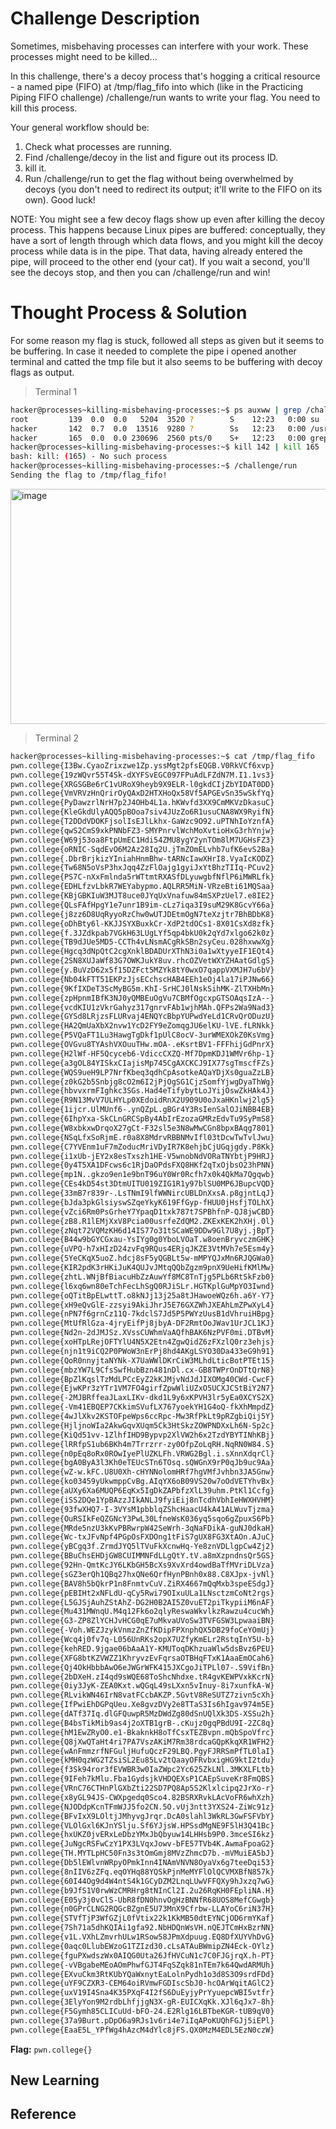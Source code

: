 # Challenge Description
Sometimes, misbehaving processes can interfere with your work. These processes might need to be killed...

In this challenge, there's a decoy process that's hogging a critical resource - a named pipe (FIFO) at /tmp/flag_fifo into which (like in the Practicing Piping FIFO challenge) /challenge/run wants to write your flag. You need to kill this process.

Your general workflow should be:

  1. Check what processes are running.
  2. Find /challenge/decoy in the list and figure out its process ID.
  3. kill it.
  4. Run /challenge/run to get the flag without being overwhelmed by decoys (you don't need to redirect its output; it'll write to the FIFO on its own).
Good luck!

NOTE: You might see a few decoy flags show up even after killing the decoy process. This happens because Linux pipes are buffered: conceptually, they have a sort of length through which data flows, and you might kill the decoy process while data is in the pipe. That data, having already entered the pipe, will proceed to the other end (your cat). If you wait a second, you'll see the decoys stop, and then you can /challenge/run and win!
# Thought Process & Solution
For some reason my flag is stuck, followed all steps as given but it seems to be buffering. In case it needed to complete the pipe i opened another terminal and catted the tmp file but it also seems to be buffering with decoy flags as output.
> Terminal 1
```bash
hacker@processes~killing-misbehaving-processes:~$ ps auxww | grep /challenge/decoy
root         139  0.0  0.0   5204  3520 ?        S    12:23   0:00 su -c exec /challenge/decoy > /tmp/flag_fifo hacker
hacker       142  0.7  0.0  13516  9280 ?        Ss   12:23   0:00 /usr/bin/python /challenge/decoy
hacker       165  0.0  0.0 230696  2560 pts/0    S+   12:23   0:00 grep --color=auto /challenge/decoy
hacker@processes~killing-misbehaving-processes:~$ kill 142 | kill 165
bash: kill: (165) - No such process
hacker@processes~killing-misbehaving-processes:~$ /challenge/run
Sending the flag to /tmp/flag_fifo!
```
<img width="1066" height="376" alt="image" src="https://github.com/user-attachments/assets/cc239cbb-60e9-4623-a4ea-7d4acb3b66db" />


> Terminal 2
```bash
hacker@processes~killing-misbehaving-processes:~$ cat /tmp/flag_fifo
pwn.college{I3Bw.CyaoZrixzwe1Zp.yssMgt2pfsEQGB.V0RkVCf6xvp}
pwn.college{19zWQvr55T4Sk-dXYFSvEGC097FPuAdLFZdN7M.I1.1vs3}
pwn.college{XRGSGBe6rC1vURoX9heyb9X9ELR-l0gkdCIjZbYIDAT0DD}
pwn.college{VmVRVzHnQrirOyQAxD2HTXHoQx58Vf5APGEvSn35wSkfYq}
pwn.college{PyDawzrlNrH7p2J4OHb4L1a.hKWvfd3XX9CmMKVzDkasuC}
pwn.college{KleGkdUlyAQQ5pBOoa7siv4JUzZo6R1usuCNA8WX9RyifN}
pwn.college{T2DDdVDOKFjsolIsEJlLkhx-GaWzc9O92.uPTNhIoYznfA}
pwn.college{qwS2CmS9xkPNNbFZ3-SMYPnrvlWchMoXvtioHxG3rhYnjw}
pwn.college{W69j53oa8FtpUmEC1Hdi54ZMU8ygY2ynTOm8lM7UGHsFZ3}
pwn.college{oRNIC-SqdEvO6M2Az28Iq2U.jTmZOmELvhb7ufK6evS2Ba}
pwn.college{.DbrBrjkizYIniahHnmBhw-tARNcIawXHrI8.VyaIcKODZ}
pwn.college{Tw68N5oVsP3hxJqq4ZzFlOajg1gyiJxYtBhzTIIq-PCuv2}
pwn.college{PS7C-nXxFmlnda5rWTtmtRXASfDLyuwgbfNflP6iMWRLfk}
pwn.college{EDHLfzvLbkR7WEYabypmo.AQLRR5MiN-VRzeBti61MQSaa}
pwn.college{KBjGBKIuW3MJT8uce0JYqUxVnafuw84mSXPzUel7.e8IE2}
pwn.college{QLsFAfHpgY1e7unr1B9im-cLz7iqa3I9suM29K8GcvY66a}
pwn.college{j8zz6D8UqRyyoRzChw0wUTJDEtmOgN7teXzjtr7BhBDbK8}
pwn.college{oDhBty6l-KKJJSYXBuxkCr-XdP2tdOCs1-8X01CsXd8zfk}
pwn.college{f.3JZdkpab7VGkH63LUgLYf5qp4bkU0k2qYd7xlgo62k0z}
pwn.college{TB9dJUe5MD5-CCTh4vLNsmACgRkSBn2syCeu.028hxwwXg}
pwn.college{Hgcq3dNpQtC2cgXnklBDADUrXThN3i0a1wXtyyeIF1EQt4}
pwn.college{2SN8XUJaWf83G7OWKJukY8uv.rhcOZVetWXYZHAatGdlgS}
pwn.college{y.BuVzD62x5f15DZFct5MZYk8tY0wxO7qappVXMJH7u6bV}
pwn.college{Nb04kFTT51EKPzJjsECchscHAB4EEh1eOj4la17iPJNw66}
pwn.college{9KfIXDeT3ScMyBG5m.KhI-SrHCJ0lNskSihMK-ZlTXHbMn}
pwn.college{zpHpnmIBfK3NJ0yQMBEuOgVu7CBMfOgcxpGTSOAqsIzA--}
pwn.college{vcdKIU1zVkrGahyz317gnrvFAb1wjhMAh.QFPs2Wa9Nad3}
pwn.college{GYSd8LRjzsFLURvaj4ENQYcBbpYUPwdYeLd1CRvQrODuzU}
pwn.college{HA2QmUaXbX2nvw1YcD2FY9eZomqgJU6elKU-lVE.fLRNkk}
pwn.college{P5VQaFT1Lu3HawgTgDkf1pUlC8ocV-3urWMEXOkZ0KsVmg}
pwn.college{OVGvu8TYAshVXOuuTHw.mOA-.eKsrtBV1-FFFhijGdPnrX}
pwn.college{H2lWf-HF5Qcyceb6-VdiccCXZQ-Mf7DpmKDJ1WMVr6hp-1}
pwn.college{a3gOL84YISkxCIajisMp745CgAXCKCJ9IX77sgTmscfFZs}
pwn.college{WQS9ueH9LP7NrfKbeq3qdhCpAsotkeAQaYDjXs0guaZzLB}
pwn.college{z0kG2b5Snbjg8cO2m6I2jPjOgSG1CjzSomfYjwgDyaThWg}
pwn.college{hbvvxrmFIghkc3SGs.Had4eTifybytLoJYijOswZkHAk4J}
pwn.college{R9N13MvV7ULHYLp0XEdoidRnX2U909U0oJxaHKnlwj2lg5}
pwn.college{1ijcr.UlMUnf6-.ynQZpL.gBGr4Y3RsIenSalOJiNBB4EB}
pwn.college{6IhpYxa-SkCLnGRCSpBy4AbIrEzozaGMRzEdvTu9SyPmS8}
pwn.college{W8xbkxwDrqoX27gCt-F32sl5e3N8wMwCGn8bpxBAqg7801}
pwn.college{NSqLfxSoRjmE.r0a8X8MdrvRBBNMvIfl03tDcwTwTvlJwu}
pwn.college{C7YVEnm1uF7mZoducMriVDyIR7K8ehjbCjUGqjgdy.P8Kk}
pwn.college{i1xUb-jEY2x8esTxszh1HE-V5wnobNdVORaTNYbtjP9HRJ}
pwn.college{0y4T5XA1DFcws6c1RjDaOPdsFXQ8HKf2qTxOjbsO23hPNN}
pwn.college{mp1N..gkzo9en1e9bnT96uY0Wr0Rcfh7x0k4QkMa7Qgqwb}
pwn.college{CEs4kD54st3DtmUITU019ZIG1R1y97blSU0MP6JBupcVQD}
pwn.college{33mB7r839r-.LsTNmI9lfWWNircUBLDnXxsA.p8gjntLqJ}
pwn.college{bJda3pkGlsiyswSZqeYkyK619FfGyp-fHUU0jHsfjTOLhX}
pwn.college{vZci6Rm0PsGrheY7YpaqD1txk787t7SPBhfnP-QJ8jwCBD}
pwn.college{zB8.R1lEMjXxV8Pcia00usrfeZdQM2.ZKExKEK2hXHj.0l}
pwn.college{zNqt72VQMzKH6d14IS77o31tSCaWE9DDw9Gl7U8yj.jBpT}
pwn.college{B44w9bGYCGxau-YsIYg0g0YboLVOaT.w8oenBryvczmGHK}
pwn.college{uVPQ-h7xHIzD24zvFq9RQus4ERjqJKZE3VtMVh7e5Esm4y}
pwn.college{5YeCKqX5uoZ.hdcj8sF5yQGBLt5w-mMPYQJxMn6RJQGWa0}
pwn.college{KIR2pdK3rHKiJuK4QUJvJMtqQQbZgzm9pnX9UeHifKMlMw}
pwn.college{zhtL.WNjBfBiacuHbZzAuwYf8MC8TnTjg5PLb6RtSkFzb0}
pwn.college{l6xq6wn80eTchFecLhSgQ0RJiSLr.HGTKplGuMpYO3Iwnd}
pwn.college{oQTitBpELwttT.o8kNJj13j25a8tJHawoeWQz6h.a6Y-Y7}
pwn.college{xH9eQvGlE-zzsyi9AkiJhrJ5E76GXZWhJXEAhLmZPwXyL4}
pwn.college{nPN7f6grnCz11Q-7kdclS7Jd5P5PWYzUusB1dVhruiHBpg}
pwn.college{MtUfRlGza-4jryEifPj8jbyA-DF2RmtOoJWav1UrJCL1KJ}
pwn.college{Nd2n-2dJMJSz.XVssCUWhmVaAQfhBAK6NzPVF0mi.DTBvM}
pwn.college{xoHTpLRejOFTYlU4N5X2Etn4ZgwQidZ6zFXzlQ0rz3ehjs}
pwn.college{njn1t9iCQ2P0PWoW3nErPj8hd4AKgLSYO30Da433eG9h91}
pwn.college{QoR0nnyjtaNYNk-X7UaWWlDKrCiW3MLhdLticBotPTEt15}
pwn.college{mbzYW7L9CfsSwfHubBzn481nDl.cx-GB8TWPrOnDTtQrN8}
pwn.college{BpZlKqslTzMdLPCcEyZ2kKJMjvNdJdJIXOMg40CWd-CwcF}
pwn.college{EjwKPr3zYTr1VM7FO4girfZpwWliUZxO5UCXJCStBiY2N7}
pwn.college{-2MJBRffeaJLaxLIKv-dkd1L9y6xKPVH3lr5yEa0XCYS2X}
pwn.college{-Vm41EBQEP7CKkimSVufLX767yoekYH1G4oQ-fkXhMmpdZ}
pwn.college{4wJlXkv2KSTOFpeWps6ccRpc-Mw3RfPkLt9pRZgbiQij5Y}
pwn.college{HjljnoWIa2AkwGqvXUqm5Ck3HtSkzZOWPNDXxLh6N-Sp2c}
pwn.college{KiQd51vv-1ZlhfIHD9Bypvp2XlVW2h6x2TzdYBYTINhKBj}
pwn.college{lRRfpS1ub6BKh4m7Trrzrr-zy0OfpZoLqRH.NqRN0W84.S}
pwn.college{n0pEq8oRx0ROwIyePlUZKLFh.VRWG2Bgl.i.sXnnXdqrCl}
pwn.college{bgA0ByA3l3Kh0eTEUcSTn6TOsq.sQWGnX9rP0qJb9uc9Aa}
pwn.college{wZ-w.kFC.U8U0Xh-cHYNNolomHRf7hgVMfJvhbn3JA5Gnw}
pwn.college{ko03459yUkwmppCvBg.AIqYX6oB09VS20w7oOdVETYhvBx}
pwn.college{aUXy6Xa6MUQP6EqKx5IgDkZAPbfzXlL39uhm.PtKl1Ccfg}
pwn.college{iSS2DQe1YpBAzzJIkANLJ9fyiEij8nTcdhVbhIeHWXHVHM}
pwn.college{93fwXHQ7-I-3VYsM1pbblqZShcHaacU4kA41ALWuvTjzma}
pwn.college{OuRSIkFeQZGNcY3PwL30LfneWsK036yq5sqo6gZpuxS6Pb}
pwn.college{MRde5nzU3kKvPBRwrpW42SeWrh-3qNaFDikA-guNJ0dkaH}
pwn.college{Wc-txJFvNpf4PGpOsFXDOng1tFiS7gUX8FG3XtAOn.AJuC}
pwn.college{yBCgq3f.ZrmdJYQ5lTVuFkXcnwHq-Ye8znVDLlgpCw4Zj2}
pwn.college{BBuChsEHDjGW8CUIMMNFdLLgQtY.tV.a8mXzpndnsQr5GS}
pwn.college{92Hn-QmtKcJY6LKbGH5BcXs9XvXrd4owdBaTfMVriDLVza}
pwn.college{sGZ3erQh1QBq27hxQNe6QrfHynPBnh0x88.C8XJpx-jvNl}
pwn.college{BAV8h5bQkrP1n8FnmtvCuV.ZiRX4667mQqMxb3speESdgJ}
pwn.college{pEBIHt2xNFLdU-qCy5Rwi79OIxuULa1LNsctzmCoNt2rgs}
pwn.college{L5GJSjAuhZStAhZ-DG2H0B2AI5Z0vuET2piTkypiiM6nAF}
pwn.college{Mu431MWnqU.M4q12Fk6o2qlyReswaWkvlkzRawzu4cucWh}
pwn.college{G3-ZP8ZlYCHJvHCG0qE7uMkvaUVoSw3TVFGSW3LpwaaiBN}
pwn.college{-Voh.WEZJzykVnmzZnZfKDipFPXnphQX5DB29foCeYOmUj}
pwn.college{Wcq4j0fv7q-L056UnRKs2opX7UZfyKmELr2RstqInY5U-b}
pwn.college{kehRED.9jgae06bAaA1Y-KMUToqDKhzuaWlw5dsBvz6PEU}
pwn.college{XFG8btKZVWZZ1KhryvzEvFqrsaOTBHqFTxK1AaaEmOCah6}
pwn.college{Qj4OkHbbbAwO6eJWGrWFK415JXCgoJiTPLl07-.S9VifBn}
pwn.college{2bDXeH.zI4qd9sWQE68ToShcNhdxe.tR4gvKEWPVxkKcrN}
pwn.college{0iy3JyK-ZEA0Kxt.wQGqL49sLXxn5vInuy-8i7xunfkA-W}
pwn.college{RLvikWN46IrN8vatFCcbAKZP.5GvtV8ReSUTZ7zivn5cXh}
pwn.college{IfPwiEhDGPqUeu.Xe8gvzDVy2e8TTaS3Is6hIgav974m5E}
pwn.college{dATf37Iq.dlGFQuwpR5MzDWdZg80dSnUQlXk3DS-XSSu2h}
pwn.college{B4bsTikMib9as4j2oXTB1grB-.cKujz0gqPBdU9I-2ZC8q}
pwn.college{hM1EwZRyO0.e1-BkaknkH8oTfCsxTEZBvpn.mQbSpoVfrc}
pwn.college{Q8jXwQTaHt4ri7PA7VszAKiM7Rm38rdcaGQpKkqXR1WFH2}
pwn.college{wAnFmmzrfNFGuljHufuQczF29LBQ.PgyFJRRSmPfTL0laI}
pwn.college{kMH0qzWG2TZsiSL2Eu85Lv2tQaayOFRvbxigHG9ktI2tdu}
pwn.college{f3Sk94ror3fEVWBR3w0IaZWpc2Yc625ZkLNl.3MKXLFLtb}
pwn.college{9IFeh7kMlu.Fba1GydsjkVHDQEXsP1CAEpSuveKr8FmQBS}
pwn.college{VRnC76CTHnPlGXbZti22SD7PQ8Ap5S2Klxlcipq2JrXo-r}
pwn.college{x8yGL94JS-CWXpgedq0Sco4.82BSRXRvkLAcVoFR6whXzh}
pwn.college{NJODdpKcnTFmWJJ5fo2CN.5O.vUj3ntt3YXS24-ZiWc91z}
pwn.college{BFvIxX9LOltjJMhyvgJrqr.DcA0slahl3WkRL3GwFSFVbY}
pwn.college{VLOlGxl6KJnYSlju.Sf6YJjsW.HPSsdMgNE9F5lH3Q41Bc}
pwn.college{hxUKZ0jvERxLeDbzYMxJbQbyuw14LHHsb9P0.3mceSI6kz}
pwn.college{JuNgcRSFwCzY1PX3LVqxJowv-bFE57TVb4K.AwmaFpoaG2}
pwn.college{TH.MYTLpHC50Fn3s3tOmGmj8MVzZhmcD7b.-mVMuiEA5bJ}
pwn.college{Db5lEWlvnWRpyOPmkInn4INAmVNVN8OyaVx6g7teeDqi53}
pwn.college{8nIIV6zZFq.eqOYHq88YQSkPjnMeMYFlOlQCVMXBfN857k}
pwn.college{60I44Og9d4W4ntS4k1GCyDZM2LnqLUwVFFQXy9hJxzq7wG}
pwn.college{b9JfS1V0rwWzCMRHrg8tNInCl2I.2u26RqKH0FEpliNA.H}
pwn.college{E05y3j0vClS-UbR8fDN0hnvOgHzBNNfR68UOS8MefCGwgb}
pwn.college{n0GPrCLNG2RQGcBZgnE5U73MnX9Cfrbw-LLAYoC6riN37H}
pwn.college{STVfTjP3WfGZjL0fVtix22k1KkMB50dtEYNCjOD6rmYKaf}
pwn.college{7Sh71a5dhKQIAi1gfa92.NbHDQnWsVH.nQEJTCmHxBzrNN}
pwn.college{v1L.VXhLZmvrhULw1RSow58JPmXdpuug.EQ8DfXUYVhDvG}
pwn.college{0aqc0LlubEWzoG1TZIzd30.cLsATAuBWmipZN4Eck-OYlz}
pwn.college{fguPXwdszWx0AIQG0Uta26JfHVCuN1c7C0FJGjrqX.h-PT}
pwn.college{-vVBgabeMEoAOmPhwfGJT4FqSZqk81nTEm7k64QwdARMUh}
pwn.college{EXvuCkm3RtKUbYQaWxnytEaLolnPydh1o3d8S3O9srdFDd}
pwn.college{uYF9CZXR3-CEM64oiRVmwFGDIscSbJ0-hcOArWqitAGlC2}
pwn.college{uxV19I4Sna4K35PXqF4I2fS6DuEyjyPrYyuepcWBI5vtfr}
pwn.college{3ElyYon9M2rdbLhfjjgN3X-gR-EUICXqKk.XJl6qJx7-8h}
pwn.college{F5Gymh85CLICuUd-bFO-24.E2Rlg16LBTbeKGR-tUB9qV0}
pwn.college{37a9Burt.pDpO6a9RJs1v6ri4e7iIqAPoKUQhFGJj5iEPl}
pwn.college{EaaE5L_YPfWg4hAzcM4dYlc8jFS.QX0MzM4EDL5EzN0czW}
```
**Flag:** `pwn.college{}`
## New Learning
## Reference
